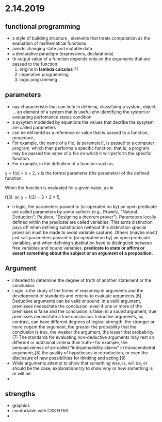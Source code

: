# 2.14.2019
## functional programming
* a style of building structure , elements that treats computation as the evaluation of mathematical functions
* avoids changing state and mutable data.
* a declarative paradigm (expressions, declarations).
* th output value of a function depends only on the arguments that are passed to the function.
  1. origins in **lambda calculus** ??
  1. imperative programming
  1. logic programming
## parameters 

* nay characteristic that can help in defining, classifying a system, object, ... an element of a system that is useful ehn identifying the system or evaluating perfomance status condition
* a sysytem modelded by equations the values that decribe the sysytem are called parameters
* csn be definedd as a reference or value that is passed to a function, procedure ,
* For example, the name of a file, (a parameter), is passed to a computer program, which then performs a specific function; that is, a program may be passed the name of a file on which it will perform the specific function.
* For example, in the definition of a function such as

y = f(x) = x + 2,
x is the formal parameter (the parameter) of the defined function.

When the function is evaluated for a given value, as in

f(3): or, y = f(3) = 3 + 2 = 5,
* n logic, the parameters passed to (or operated on by) an open predicate are called parameters by some authors (e.g., Prawitz, "Natural Deduction"; Paulson, "Designing a theorem prover"). Parameters locally defined within the predicate are called variables. This extra distinction pays off when defining substitution (without this distinction special provision must be made to avoid variable capture). Others (maybe most) just call parameters passed to (or operated on by) an open predicate variables, and when defining substitution have to distinguish between free variables and bound variables. **predicate to state or affirm or assert something about the subject or an argument of a proposition.**
## Argument 
* intended to determine the degree of truth of another statement or the conclusion.
* Logic is the study of the forms of reasoning in arguments and the development of standards and criteria to evaluate arguments.[6] Deductive arguments can be valid or sound: in a valid argument, premisses necessitate the conclusion, even if one or more of the premisses is false and the conclusion is false; in a sound argument, true premisses necessitate a true conclusion. Inductive arguments, by contrast, can have different degrees of logical strength: the stronger or more cogent the argument, the greater the probability that the conclusion is true, the weaker the argument, the lesser that probability.[7] The standards for evaluating non-deductive arguments may rest on different or additional criteria than truth—for example, the persuasiveness of so-called "indispensability claims" in transcendental arguments,[8] the quality of hypotheses in retroduction, or even the disclosure of new possibilities for thinking and acting.[9]
* While arguments attempt to show that something was, is, will be, or should be the case, explanations try to show why or how something is or will be.
* 

## strengths
* graphics
* comfortable with CSS HTML
* 